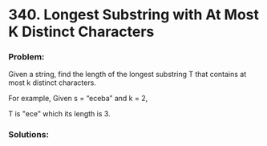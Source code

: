 # 340. Longest Substring with At Most K Distinct Characters

### Problem:
Given a string, find the length of the longest substring T that contains at most k distinct characters.

For example, Given s = “eceba” and k = 2,

T is "ece" which its length is 3.

### Solutions:

```java

```